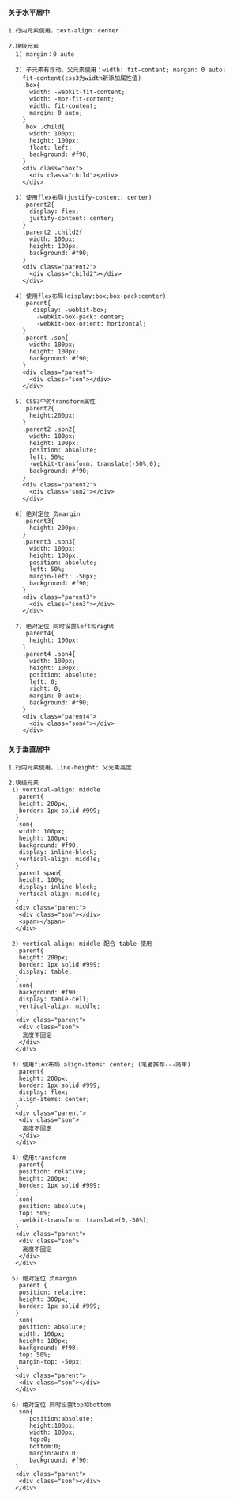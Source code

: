 #### 关于水平居中   
  
    1.行内元素使用，text-align：center
    
    2.块级元素
      1) margin：0 auto
      
      2) 子元素有浮动，父元素使用：width: fit-content; margin: 0 auto;
        fit-content(css3为width新添加属性值)
        .box{
          width: -webkit-fit-content;
          width: -moz-fit-content;
          width: fit-content;
          margin: 0 auto;
        }
        .box .child{
          width: 100px;
          height: 100px;
          float: left;
          background: #f90;
        }
        <div class="box">
          <div class="child"></div>
        </div>
        
      3) 使用flex布局(justify-content: center)
        .parent2{
          display: flex;
          justify-content: center;
        }
        .parent2 .child2{
          width: 100px;
          height: 100px;
          background: #f90;
        }
        <div class="parent2">
          <div class="child2"></div>
        </div>
        
      4) 使用flex布局(display:box;box-pack:center)
        .parent{
           display: -webkit-box;
            -webkit-box-pack: center;
            -webkit-box-orient: horizontal;
        }
        .parent .son{
          width: 100px;
          height: 100px;
          background: #f90;
        }
        <div class="parent">
          <div class="son"></div>
        </div>
        
      5) CSS3中的transform属性
        .parent2{
          height:200px;
        }
        .parent2 .son2{
          width: 100px;
          height: 100px;
          position: absolute;
          left: 50%;
          -webkit-transform: translate(-50%,0);
          background: #f90;
        }
        <div class="parent2">
          <div class="son2"></div>
        </div>
        
      6) 绝对定位 负margin
        .parent3{
          height: 200px;
        }
        .parent3 .son3{
          width: 100px;
          height: 100px;
          position: absolute;
          left: 50%;
          margin-left: -50px;
          background: #f90;
        }
        <div class="parent3">
          <div class="son3"></div>
        </div>
        
      7) 绝对定位 同时设置left和right
        .parent4{
          height: 100px;
        }
        .parent4 .son4{
          width: 100px;
          height: 100px;
          position: absolute;
          left: 0;
          right: 0;
          margin: 0 auto;
          background: #f90;
        }
        <div class="parent4">
          <div class="son4"></div>
        </div>
        
#### 关于垂直居中   

    1.行内元素使用，line-height: 父元素高度
    
    2.块级元素
     1) vertical-align: middle
      .parent{
       height: 200px;
       border: 1px solid #999;
      }
      .son{
       width: 100px;
       height: 100px;
       background: #f90;
       display: inline-block;
       vertical-align: middle;
      }
      .parent span{
       height: 100%;
       display: inline-block;
       vertical-align: middle;
      }
      <div class="parent">
       <div class="son"></div>
       <span></span>
      </div>
      
     2) vertical-align: middle 配合 table 使用
      .parent{
       height: 200px;
       border: 1px solid #999;
       display: table;
      }
      .son{
       background: #f90;
       display: table-cell;
       vertical-align: middle;
      }
      <div class="parent">
       <div class="son">
        高度不固定
       </div>
      </div>
      
     3) 使用flex布局 align-items: center; (笔者推荐---简单)
      .parent{
       height: 200px;
       border: 1px solid #999;
       display: flex;
       align-items: center;
      }
      <div class="parent">
       <div class="son">
        高度不固定
       </div>
      </div>
      
     4) 使用transform
      .parent{
       position: relative;
       height: 200px;
       border: 1px solid #999;
      }
      .son{
       position: absolute;
       top: 50%;
       -webkit-transform: translate(0,-50%);
      }
      <div class="parent">
       <div class="son">
        高度不固定
       </div>
      </div>
      
     5) 绝对定位 负margin
      .parent {
       position: relative;
       height: 300px;
       border: 1px solid #999;
      }
      .son{
       position: absolute;
       width: 100px;
       height: 100px;
       background: #f90;
       top: 50%;
       margin-top: -50px;
      }
      <div class="parent">
       <div class="son"></div>
      </div>
      
     6) 绝对定位 同时设置top和bottom
      .son{
          position:absolute;
          height:100px;
          width: 100px;
          top:0;
          bottom:0;
          margin:auto 0;
          background: #f90;
      }
      <div class="parent">
       <div class="son"></div>
      </div>
